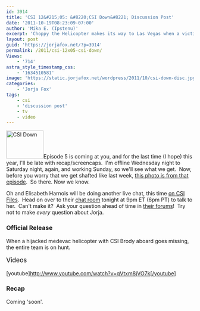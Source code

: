 ```yaml
---
id: 3914
title: 'CSI 12&#215;05: &#8220;CSI Down&#8221; Discussion Post'
date: '2011-10-19T08:23:09-07:00'
author: 'Mika E. (Ipstenu)'
excerpt: 'Choppy the Helicopter makes its way to Las Vegas when a victim turns out to be a suspect on tonight''s CSI.'
layout: post
guid: 'https://jorjafox.net/?p=3914'
permalink: /2011/csi-12x05-csi-down/
Views:
    - '714'
astra_style_timestamp_css:
    - '1634510581'
image: 'https://static.jorjafox.net/wordpress/2011/10/csi-down-disc.jpg'
categories:
    - 'Jorja Fox'
tags:
    - csi
    - 'discussion post'
    - tv
    - video
---
```


<img class="alignleft size-thumbnail wp-image-3917" title="CSI Down" src="//static.jorjafox.net/wordpress/2011/10/csi-down-disc-210x140.jpg" alt="CSI Down" width="100" height="75" />Episode 5 is coming at you, and for the last time (I hope) this year, I'll be late with recap/screencaps.  I'm offline Wednesday night to Saturday night, again, and working Sunday, so we'll see what we get.  Now, before you worry that we get shafted like last week, <a href="https://jorjafox.net/2011/george-jorja-and-ted-on-set/">this photo is from that episode</a>.  So there. Now we know.

Oh and Elisabeth Harnois will be doing another live chat, this time <a href="http://www.csifiles.com/content/2011/10/elisabeth-harnois-to-participate-in-live-csi-files-chat/">on CSI Files</a>.  Head on over to their <a href="http://www.csifiles.com/content/csi-files-chat/">chat room</a> tonight at 9pm ET (6pm PT) to talk to her.  Can't make it?  Ask your question ahead of time in <a href="http://talk.csifiles.com/showthread.php?t=63430">their forums</a>!  Try not to make <em>every</em> question about Jorja.
<h3>Official Release</h3>
When a hijacked medevac helicopter with CSI Brody aboard goes missing, the entire team is on hunt.

<span class="Apple-style-span" style="color: #000000; font-size: 17px; line-height: 25px;">Videos</span>

[youtube]http://www.youtube.com/watch?v=qVtxm8jVO7k[/youtube]
<h3>Recap</h3>
Coming 'soon'.